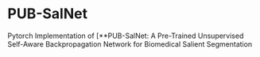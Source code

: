 # PUB-SalNet
Pytorch Implementation of [**PUB-SalNet: A Pre-Trained Unsupervised Self-Aware Backpropagation Network for Biomedical Salient Segmentation
